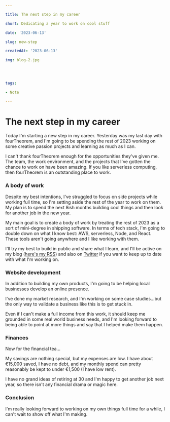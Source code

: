 ```yaml
---

title: The next step in my career

short: Dedicating a year to work on cool stuff

date: '2023-06-13'

slug: new-step

createdAt: '2023-06-13'

img: blog-2.jpg

  
  

tags:

- Note

---
```


  

# The next step in my career

Today I'm starting a new step in my career. Yesterday was my last day with fourTheorem, and I'm going to be spending the rest of 2023 working on some creative passion projects and learning as much as I can.

  

I can't thank fourTheorem enough for the opportunities they've given me. The team, the work environment, and the projects that I've gotten the chance to work on have been amazing. If you like serverless computing, then fourTheorem is an outstanding place to work.

  

### A body of work

Despite my best intentions, I've struggled to focus on side projects while working full time, so I'm setting aside the rest of the year to work on them. My plan is to spend the next 8ish months building cool things and then look for another job in the new year.

  

My main goal is to create a body of work by treating the rest of 2023 as a sort of mini-degree in shipping software. In terms of tech stack, I'm going to double down on what I know best: AWS, serverless, Node, and React. These tools aren't going anywhere and I like working with them.

  

I'll try my best to build in public and share what I learn, and I'll be active on my blog ([here's my RSS](https://paultreanor.com/rss.xml)) and also on [Twitter](https://twitter.com/paultreanordev) if you want to keep up to date with what I'm working on.

  

### Website development

In addition to building my own products, I'm going to be helping local businesses develop an online presence.

  

I've done my market research, and I'm working on some case studies…but the only way to validate a business like this is to get stuck in.

  

Even if I can't make a full income from this work, it should keep me grounded in some real world business needs, and I'm looking forward to being able to point at more things and say that I helped make them happen.

  
  

### Finances

Now for the financial tea…

  

My savings are nothing special, but my expenses are low. I have about €15,000 saved, I have no debt, and my monthly spend can pretty reasonably be kept to under €1,500 (I have low rent).

  

I have no grand ideas of retiring at 30 and I'm happy to get another job next year, so there isn't any financial drama or magic here.

  

### Conclusion

I'm really looking forward to working on my own things full time for a while, I can't wait to show off what I'm making.